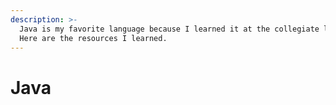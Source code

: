 ```yaml
---
description: >-
  Java is my favorite language because I learned it at the collegiate level.
  Here are the resources I learned.
---
```


# Java

